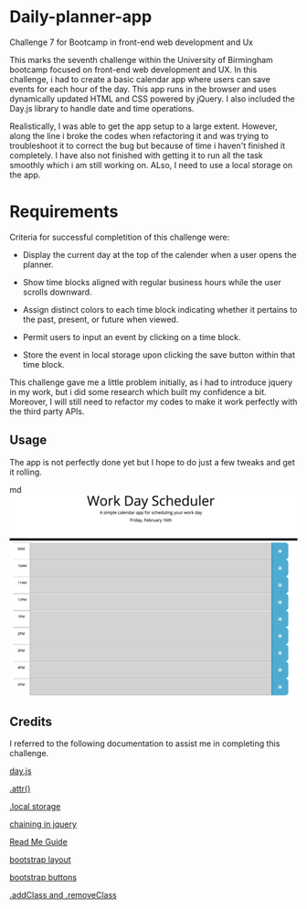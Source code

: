 # Daily-planner-app
Challenge 7 for Bootcamp in front-end web development and Ux

This marks the seventh challenge within the University of Birmingham bootcamp focused on front-end web development and UX.
In this challenge, i had to create a basic calendar app where users can save events for each hour of the day. This app runs in the browser and uses dynamically updated HTML and CSS powered by jQuery. I also included the Day.js library to handle date and time operations. 

Realistically, I was able to get the app setup to a large extent. However, along the line i broke the codes when refactoring it and was trying to troubleshoot it to correct the bug but because of time i haven't finished it completely. I have also not finished with getting it to run all the task smoothly which i am still working on. ALso, I need to use a local storage on the app.

# Requirements


Criteria for successful completition of this challenge were:

* Display the current day at the top of the calender when a user opens the planner.
 
* Show time blocks aligned with regular business hours while the user scrolls downward.
 
* Assign distinct colors to each time block indicating whether it pertains to the past, present, or future when viewed.
 
* Permit users to input an event by clicking on a time block.

* Store the event in local storage upon clicking the save button within that time block.


This challenge gave me a little problem initially, as i had to introduce jquery in my work, but i did some research which built my confidence a bit. Moreover, I will still need to refactor my codes to make it work perfectly with the third party APIs.


## Usage
The app is not perfectly done yet but I hope to do just a few tweaks and get it rolling.

md
    ![Screenshot 1](./screenshots/Screenshot%201.png)

   


## Credits

I referred to the following documentation to assist me in completing this challenge. 


[day.js](https://day.js.org/docs/en/display/format)


[.attr()](https://api.jquery.com/attr/)


[.local storage](https://developer.mozilla.org/en-US/docs/Web/API/Window/localStoragey)


[chaining in jquery](https://www.tutorialrepublic.com/jquery-tutorial/jquery-chaining.php)



[Read Me Guide](https://coding-boot-camp.github.io/full-stack/github/professional-readme-guide)

[bootstrap layout](https://getbootstrap.com/docs/5.3/layout/columns/#horizontal-alignment)

[bootstrap buttons](https://getbootstrap.com/docs/5.3/components/buttons/)

[.addClass and .removeClass](https://www.tutorialrepublic.com/jquery-tutorial/jquery-add-and-remove-css-classes.php)



